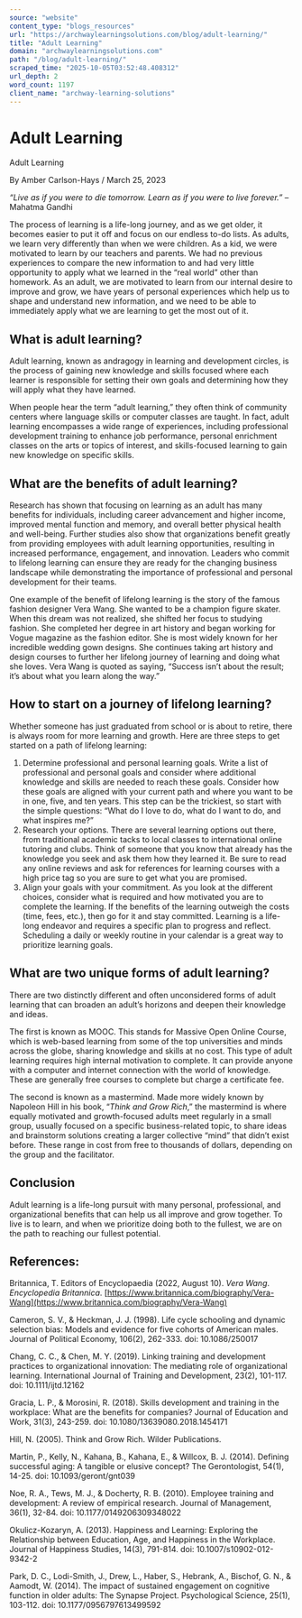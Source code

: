 ```yaml
---
source: "website"
content_type: "blogs_resources"
url: "https://archwaylearningsolutions.com/blog/adult-learning/"
title: "Adult Learning"
domain: "archwaylearningsolutions.com"
path: "/blog/adult-learning/"
scraped_time: "2025-10-05T03:52:48.408312"
url_depth: 2
word_count: 1197
client_name: "archway-learning-solutions"
---
```


# Adult Learning

Adult Learning

By Amber Carlson-Hays / March 25, 2023

_“Live as if you were to die tomorrow. Learn as if you were to live forever.”_ – Mahatma Gandhi

The process of learning is a life-long journey, and as we get older, it becomes easier to put it off and focus on our endless to-do lists. As adults, we learn very differently than when we were children. As a kid, we were motivated to learn by our teachers and parents. We had no previous experiences to compare the new information to and had very little opportunity to apply what we learned in the “real world” other than homework. As an adult, we are motivated to learn from our internal desire to improve and grow, we have years of personal experiences which help us to shape and understand new information, and we need to be able to immediately apply what we are learning to get the most out of it.

## What is adult learning?

Adult learning, known as andragogy in learning and development circles, is the process of gaining new knowledge and skills focused where each learner is responsible for setting their own goals and determining how they will apply what they have learned.

When people hear the term “adult learning,” they often think of community centers where language skills or computer classes are taught. In fact, adult learning encompasses a wide range of experiences, including professional development training to enhance job performance, personal enrichment classes on the arts or topics of interest, and skills-focused learning to gain new knowledge on specific skills.

## What are the benefits of adult learning?

Research has shown that focusing on learning as an adult has many benefits for individuals, including career advancement and higher income, improved mental function and memory, and overall better physical health and well-being. Further studies also show that organizations benefit greatly from providing employees with adult learning opportunities, resulting in increased performance, engagement, and innovation. Leaders who commit to lifelong learning can ensure they are ready for the changing business landscape while demonstrating the importance of professional and personal development for their teams.

One example of the benefit of lifelong learning is the story of the famous fashion designer Vera Wang. She wanted to be a champion figure skater. When this dream was not realized, she shifted her focus to studying fashion. She completed her degree in art history and began working for Vogue magazine as the fashion editor. She is most widely known for her incredible wedding gown designs. She continues taking art history and design courses to further her lifelong journey of learning and doing what she loves. Vera Wang is quoted as saying, “Success isn’t about the result; it’s about what you learn along the way.”

## How to start on a journey of lifelong learning?

Whether someone has just graduated from school or is about to retire, there is always room for more learning and growth. Here are three steps to get started on a path of lifelong learning:

1.  Determine professional and personal learning goals. Write a list of professional and personal goals and consider where additional knowledge and skills are needed to reach these goals. Consider how these goals are aligned with your current path and where you want to be in one, five, and ten years. This step can be the trickiest, so start with the simple questions: “What do I love to do, what do I want to do, and what inspires me?”
2.  Research your options. There are several learning options out there, from traditional academic tacks to local classes to international online tutoring and clubs. Think of someone that you know that already has the knowledge you seek and ask them how they learned it. Be sure to read any online reviews and ask for references for learning courses with a high price tag so you are sure to get what you are promised.
3.  Align your goals with your commitment. As you look at the different choices, consider what is required and how motivated you are to complete the learning. If the benefits of the learning outweigh the costs (time, fees, etc.), then go for it and stay committed. Learning is a life-long endeavor and requires a specific plan to progress and reflect. Scheduling a daily or weekly routine in your calendar is a great way to prioritize learning goals.

## What are two unique forms of adult learning?

There are two distinctly different and often unconsidered forms of adult learning that can broaden an adult’s horizons and deepen their knowledge and ideas.

The first is known as MOOC. This stands for Massive Open Online Course, which is web-based learning from some of the top universities and minds across the globe, sharing knowledge and skills at no cost. This type of adult learning requires high internal motivation to complete. It can provide anyone with a computer and internet connection with the world of knowledge. These are generally free courses to complete but charge a certificate fee.

The second is known as a mastermind. Made more widely known by Napoleon Hill in his book, “_Think and Grow Rich_,” the mastermind is where equally motivated and growth-focused adults meet regularly in a small group, usually focused on a specific business-related topic, to share ideas and brainstorm solutions creating a larger collective “mind” that didn’t exist before. These range in cost from free to thousands of dollars, depending on the group and the facilitator.

## Conclusion

Adult learning is a life-long pursuit with many personal, professional, and organizational benefits that can help us all improve and grow together. To live is to learn, and when we prioritize doing both to the fullest, we are on the path to reaching our fullest potential.

## References:

Britannica, T. Editors of Encyclopaedia (2022, August 10). _Vera Wang_. _Encyclopedia Britannica_. [https://www.britannica.com/biography/Vera-Wang](https://www.britannica.com/biography/Vera-Wang)

Cameron, S. V., & Heckman, J. J. (1998). Life cycle schooling and dynamic selection bias: Models and evidence for five cohorts of American males. Journal of Political Economy, 106(2), 262-333. doi: 10.1086/250017

Chang, C. C., & Chen, M. Y. (2019). Linking training and development practices to organizational innovation: The mediating role of organizational learning. International Journal of Training and Development, 23(2), 101-117. doi: 10.1111/ijtd.12162

Gracia, L. P., & Morosini, R. (2018). Skills development and training in the workplace: What are the benefits for companies? Journal of Education and Work, 31(3), 243-259. doi: 10.1080/13639080.2018.1454171

Hill, N. (2005). Think and Grow Rich. Wilder Publications.

Martin, P., Kelly, N., Kahana, B., Kahana, E., & Willcox, B. J. (2014). Defining successful aging: A tangible or elusive concept? The Gerontologist, 54(1), 14-25. doi: 10.1093/geront/gnt039

Noe, R. A., Tews, M. J., & Docherty, R. B. (2010). Employee training and development: A review of empirical research. Journal of Management, 36(1), 32-84. doi: 10.1177/0149206309348022

Okulicz-Kozaryn, A. (2013). Happiness and Learning: Exploring the Relationship between Education, Age, and Happiness in the Workplace. Journal of Happiness Studies, 14(3), 791-814. doi: 10.1007/s10902-012-9342-2

Park, D. C., Lodi-Smith, J., Drew, L., Haber, S., Hebrank, A., Bischof, G. N., & Aamodt, W. (2014). The impact of sustained engagement on cognitive function in older adults: The Synapse Project. Psychological Science, 25(1), 103-112. doi: 10.1177/0956797613499592